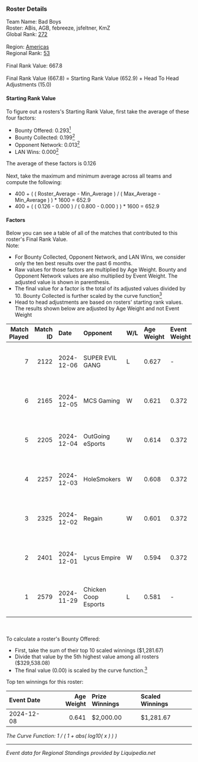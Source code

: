 ### Roster Details<br />
Team Name: Bad Boys<br />
Roster: ABis, AGB, febreeze, jsfeltner, KmZ<br />
Global Rank: [272](../standings_global.md)<br />
<br />
Region: [Americas]( ../standings_americas.md)<br />
Regional Rank: [53]( ../standings_americas.md)<br />
<br />
Final Rank Value:  667.8<br />
<br />
Final Rank Value (667.8) = Starting Rank Value (652.9) + Head To Head Adjustments (15.0)<br />

#### Starting Rank Value<br />
To figure out a rosters's Starting Rank Value, first take the average of these four factors:<br />
- Bounty Offered: 0.293[<sup>1</sup>](#table2)
- Bounty Collected: 0.199[<sup>2</sup>](#table1)
- Opponent Network: 0.013[<sup>2</sup>](#table1)
- LAN Wins: 0.000[<sup>2</sup>](#table1)

The average of these factors is 0.126<br />
<br />
Next, take the maximum and minimum average across all teams and compute the following:<br />
- 400 + ( ( Roster_Average - Min_Average ) / ( Max_Average - Min_Average ) ) * 1600 = 652.9
- 400 + ( ( 0.126 - 0.000 ) / ( 0.800 - 0.000 ) ) * 1600 = 652.9


#### Factors<br />
Below you can see a table of all of the matches that contributed to this roster's Final Rank Value.<br />
Note:<br />

- For Bounty Collected, Opponent Network, and LAN Wins, we consider only the ten best results over the past 6 months.
- Raw values for those factors are multiplied by Age Weight. Bounty and Opponent Network values are also multiplied by Event Weight. The adjusted value is shown in parenthesis.
- The final value for a factor is the total of its adjusted values divided by 10. Bounty Collected is further scaled by the curve function[<sup>3</sup>](#curveFunction)
- Head to head adjustments are based on rosters' starting rank values. The results shown below are adjusted by Age Weight and not Event Weight
<span id="table1"></span><br />


| Match Played | Match ID | Date       | Opponent             | W/L | Age Weight | Event Weight | Bounty Collected | Opponent Network | LAN Wins  | H2H Adj. | Roster                              |
| -: | -: | :- | :- | :- | :- | :- | :- | :- | :- | -: | :- |
|            7 |     2122 | 2024-12-06 | SUPER EVIL GANG      | L   | 0.627      | -            | -                | -                | -         |    -8.45 | ABis, AGB, febreeze, jsfeltner, KmZ |
|            6 |     2165 | 2024-12-05 | MCS Gaming           | W   | 0.621      | 0.372        | 0.003 (0.001)    | 0.343 (0.079)    | 0 (0.000) |     9.22 | ABis, AGB, febreeze, jsfeltner, KmZ |
|            5 |     2205 | 2024-12-04 | OutGoing eSports     | W   | 0.614      | 0.372        | 0.001 (0.000)    | 0.056 (0.013)    | 0 (0.000) |     9.29 | ABis, AGB, febreeze, jsfeltner, KmZ |
|            4 |     2257 | 2024-12-03 | HoleSmokers          | W   | 0.608      | 0.372        | 0.000 (0.000)    | 0.027 (0.006)    | 0 (0.000) |     3.83 | ABis, AGB, febreeze, jsfeltner, KmZ |
|            3 |     2325 | 2024-12-02 | Regain               | W   | 0.601      | 0.372        | 0.000 (0.000)    | 0.155 (0.035)    | 0 (0.000) |     5.71 | ABis, AGB, febreeze, jsfeltner, KmZ |
|            2 |     2401 | 2024-12-01 | Lycus Empire         | W   | 0.594      | 0.372        | 0.000 (0.000)    | 0.000 (0.000)    | 0 (0.000) |     3.68 | ABis, AGB, febreeze, jsfeltner, KmZ |
|            1 |     2579 | 2024-11-29 | Chicken Coop Esports | L   | 0.581      | -            | -                | -                | -         |    -8.33 | ABis, AGB, febreeze, jsfeltner, KmZ |

<br />
<span id="table2"></span><br />
To calculate a roster's Bounty Offered:<br />

- First, take the sum of their top 10 scaled winnings ($1,281.67)
- Divide that value by the 5th highest value among all rosters ($329,538.08)
- The final value (0.00) is scaled by the curve function.[<sup>3</sup>](#curveFunction)

Top ten winnings for this roster:<br />

| Event Date | Age Weight | Prize Winnings | Scaled Winnings |
| :- | -: | :- | :- |
| 2024-12-08 |      0.641 | $2,000.00      | $1,281.67       |


<span id="curveFunction"></span>_The Curve Function: 1 / ( 1 + abs( log10( x ) ) )_<br />

---
_Event data for Regional Standings provided by Liquipedia.net_<br />
